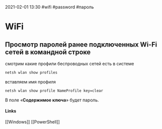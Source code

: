 2021-02-01 13:30
#wifi #password #пароль
# WiFi
## Просмотр паролей ранее подключенных Wi-Fi сетей в командной строке
смотрим какие профили беспроводных сетей есть в системе
```bash
netsh wlan show profiles
```
вставляем имя профиля 
```bash
netsh wlan show profile NameProfile key=clear
```
В поле «**Содержимое ключа**» будет пароль.

#### Links
[[Windows]] [[PowerShell]]